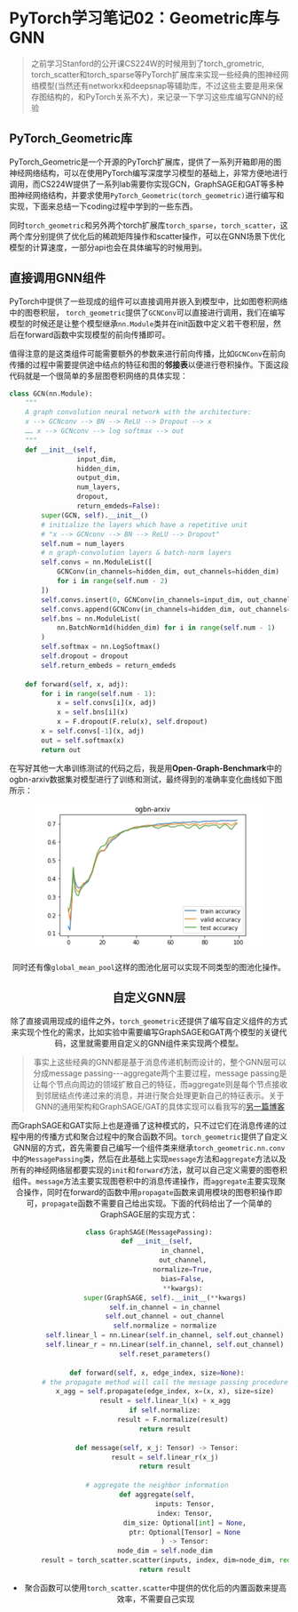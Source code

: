 # PyTorch学习笔记02：Geometric库与GNN

> 之前学习Stanford的公开课CS224W的时候用到了torch_grometric, torch_scatter和torch_sparse等PyTorch扩展库来实现一些经典的图神经网络模型(当然还有networkx和deepsnap等辅助库，不过这些主要是用来保存图结构的，和PyTorch关系不大)，来记录一下学习这些库编写GNN的经验

## PyTorch_Geometric库

PyTorch_Geometric是一个开源的PyTorch扩展库，提供了一系列开箱即用的图神经网络结构，可以在使用PyTorch编写深度学习模型的基础上，非常方便地进行调用，而CS224W提供了一系列lab需要你实现GCN，GraphSAGE和GAT等多种图神经网络结构，并要求使用`PyTorch_Geometric(torch_geometric)`进行编写和实现，下面来总结一下coding过程中学到的一些东西。

同时`torch_geometric`和另外两个torch扩展库`torch_sparse`，`torch_scatter`，这两个库分别提供了优化后的稀疏矩阵操作和scatter操作，可以在GNN场景下优化模型的计算速度，一部分api也会在具体编写的时候用到。

## 直接调用GNN组件

PyTorch中提供了一些现成的组件可以直接调用并嵌入到模型中，比如图卷积网络中的图卷积层， `torch_geometric`提供了`GCNConv`可以直接进行调用，我们在编写模型的时候还是让整个模型继承`nn.Module`类并在init函数中定义若干卷积层，然后在forward函数中实现模型的前向传播即可。

值得注意的是这类组件可能需要额外的参数来进行前向传播，比如`GCNConv`在前向传播的过程中需要提供途中结点的特征和图的**邻接表**以便进行卷积操作。下面这段代码就是一个很简单的多层图卷积网络的具体实现：

```python
class GCN(nn.Module):
    """
    A graph convolution neural network with the architecture:
    x --> GCNconv --> BN --> ReLU --> Dropout --> x 
    …… x --> GCNconv --> log softmax --> out
    """
    def __init__(self,
                 input_dim,
                 hidden_dim,
                 output_dim,
                 num_layers,
                 dropout,
                 return_emdeds=False):
        super(GCN, self).__init__()
        # initialize the layers which have a repetitive unit 
        # "x --> GCNconv --> BN --> ReLU --> Dropout"
        self.num = num_layers
        # n graph-convolution layers & batch-norm layers
        self.convs = nn.ModuleList([
            GCNConv(in_channels=hidden_dim, out_channels=hidden_dim)
            for i in range(self.num - 2)
        ])
        self.convs.insert(0, GCNConv(in_channels=input_dim, out_channels=hidden_dim))
        self.convs.append(GCNConv(in_channels=hidden_dim, out_channels=output_dim))
        self.bns = nn.ModuleList(
            nn.BatchNorm1d(hidden_dim) for i in range(self.num - 1)
        )
        self.softmax = nn.LogSoftmax()
        self.dropout = dropout
        self.return_embeds = return_emdeds

    def forward(self, x, adj):
        for i in range(self.num - 1):
            x = self.convs[i](x, adj)
            x = self.bns[i](x)
            x = F.dropout(F.relu(x), self.dropout)
        x = self.convs[-1](x, adj)
        out = self.softmax(x)
        return out
```

在写好其他一大串训练测试的代码之后，我是用**Open-Graph-Benchmark**中的ogbn-arxiv数据集对模型进行了训练和测试，最终得到的准确率变化曲线如下图所示：

<center><img src="static/image-20210902125600222.png" alt="image-20210902125600222" style="zoom:50%;" /><center>

同时还有像`global_mean_pool`这样的图池化层可以实现不同类型的图池化操作。

## 自定义GNN层

除了直接调用现成的组件之外，`torch_geometric`还提供了编写自定义组件的方式来实现个性化的需求，比如实验中需要编写GraphSAGE和GAT两个模型的关键代码，这里就需要用自定义的GNN组件来实现两个模型。

> 事实上这些经典的GNN都是基于消息传递机制而设计的，整个GNN层可以分成message passing---aggregate两个主要过程，message passing是让每个节点向周边的领域扩散自己的特征，而aggregate则是每个节点接收到邻居结点传递过来的消息，并进行聚合处理更新自己的特征表示。关于GNN的通用架构和GraphSAGE/GAT的具体实现可以看我写的[另一篇博客](https://zhang-each.github.io/2021/07/13/gml5/)

而GraphSAGE和GAT实际上也是遵循了这种模式的，只不过它们在消息传递的过程中用的传播方式和聚合过程中的聚合函数不同。`torch_geometric`提供了自定义GNN层的方式，首先需要自己编写一个组件类来继承`torch_geometric.nn.conv`中的`MessagePassing`类，然后在此基础上实现`message`方法和`aggregate`方法以及所有的神经网络层都要实现的`init`和`forward`方法，就可以自己定义需要的图卷积组件。`message`方法主要实现图卷积中的消息传递操作，而`aggregate`主要实现聚合操作，同时在forward的函数中用`propagate`函数来调用模块的图卷积操作即可，`propagate`函数不需要自己给出实现。下面的代码给出了一个简单的GraphSAGE层的实现方式：

```python
class GraphSAGE(MessagePassing):
    def __init__(self,
                 in_channel,
                 out_channel,
                 normalize=True,
                 bias=False,
                 **kwargs):
        super(GraphSAGE, self).__init__(**kwargs)
        self.in_channel = in_channel
        self.out_channel = out_channel
        self.normalize = normalize
        self.linear_l = nn.Linear(self.in_channel, self.out_channel)
        self.linear_r = nn.Linear(self.in_channel, self.out_channel)
        self.reset_parameters()

    def forward(self, x, edge_index, size=None):
        # the propagate method will call the message passing procedure
        x_agg = self.propagate(edge_index, x=(x, x), size=size)
        result = self.linear_l(x) + x_agg
        if self.normalize:
            result = F.normalize(result)
        return result

    def message(self, x_j: Tensor) -> Tensor:
        result = self.linear_r(x_j)
        return result

    # aggregate the neighbor information
    def aggregate(self,
                  inputs: Tensor,
                  index: Tensor,
                  dim_size: Optional[int] = None,
                  ptr: Optional[Tensor] = None
                  ) -> Tensor:
        node_dim = self.node_dim
        result = torch_scatter.scatter(inputs, index, dim=node_dim, reduce="mean")
        return result
```

- 聚合函数可以使用`torch_scatter.scatter`中提供的优化后的内置函数来提高效率，不需要自己实现